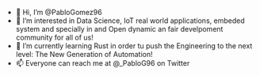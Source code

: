 - 👋 Hi, I’m @PabloGomez96
- 👀 I’m interested in Data Science, IoT real world applications, embeded system and specially in and Open dynamic an fair develpoment community for all of us! 
- 🌱 I’m currently learning Rust in order tu push the Engineering to the next level: The New Generation of Automation! 
- 📫 Everyone can reach me at @_PabloG96 on Twitter

<!---
PabloGomez96/PabloGomez96 is a ✨ special ✨ repository because its `README.md` (this file) appears on your GitHub profile.
You can click the Preview link to take a look at your changes.
--->
